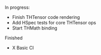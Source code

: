 In progress:

- Finish THTensor code rendering
- Add HSpec tests for core THTensor ops
- Start THMath binding

Finished

- X Basic CI
